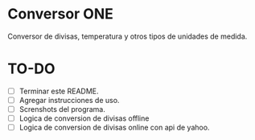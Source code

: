 # Conversor ONE
Conversor de divisas, temperatura y otros tipos de unidades de medida.

# TO-DO
- [ ] Terminar este README.
- [ ] Agregar instrucciones de uso.
- [ ] Screnshots del programa.
- [ ] Logica de conversion de divisas offline
- [ ] Logica de conversion de divisas online con api de yahoo.
